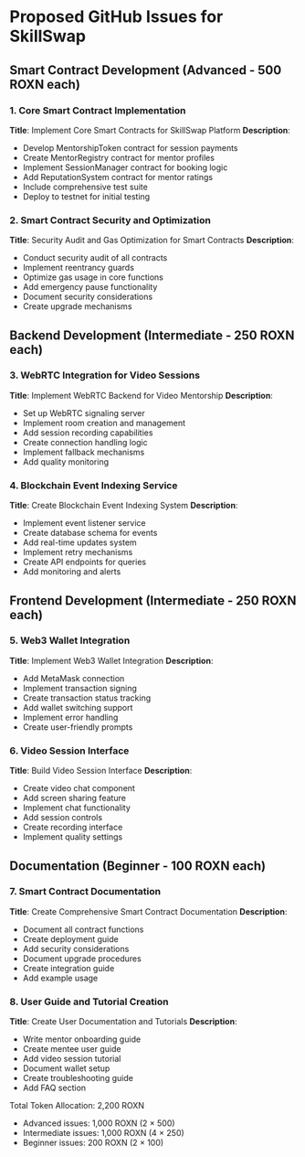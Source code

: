 # Proposed GitHub Issues for SkillSwap

## Smart Contract Development (Advanced - 500 ROXN each)

### 1. Core Smart Contract Implementation
**Title**: Implement Core Smart Contracts for SkillSwap Platform
**Description**:
- Develop MentorshipToken contract for session payments
- Create MentorRegistry contract for mentor profiles
- Implement SessionManager contract for booking logic
- Add ReputationSystem contract for mentor ratings
- Include comprehensive test suite
- Deploy to testnet for initial testing

### 2. Smart Contract Security and Optimization
**Title**: Security Audit and Gas Optimization for Smart Contracts
**Description**:
- Conduct security audit of all contracts
- Implement reentrancy guards
- Optimize gas usage in core functions
- Add emergency pause functionality
- Document security considerations
- Create upgrade mechanisms

## Backend Development (Intermediate - 250 ROXN each)

### 3. WebRTC Integration for Video Sessions
**Title**: Implement WebRTC Backend for Video Mentorship
**Description**:
- Set up WebRTC signaling server
- Implement room creation and management
- Add session recording capabilities
- Create connection handling logic
- Implement fallback mechanisms
- Add quality monitoring

### 4. Blockchain Event Indexing Service
**Title**: Create Blockchain Event Indexing System
**Description**:
- Implement event listener service
- Create database schema for events
- Add real-time updates system
- Implement retry mechanisms
- Create API endpoints for queries
- Add monitoring and alerts

## Frontend Development (Intermediate - 250 ROXN each)

### 5. Web3 Wallet Integration
**Title**: Implement Web3 Wallet Integration
**Description**:
- Add MetaMask connection
- Implement transaction signing
- Create transaction status tracking
- Add wallet switching support
- Implement error handling
- Create user-friendly prompts

### 6. Video Session Interface
**Title**: Build Video Session Interface
**Description**:
- Create video chat component
- Add screen sharing feature
- Implement chat functionality
- Add session controls
- Create recording interface
- Implement quality settings

## Documentation (Beginner - 100 ROXN each)

### 7. Smart Contract Documentation
**Title**: Create Comprehensive Smart Contract Documentation
**Description**:
- Document all contract functions
- Create deployment guide
- Add security considerations
- Document upgrade procedures
- Create integration guide
- Add example usage

### 8. User Guide and Tutorial Creation
**Title**: Create User Documentation and Tutorials
**Description**:
- Write mentor onboarding guide
- Create mentee user guide
- Add video session tutorial
- Document wallet setup
- Create troubleshooting guide
- Add FAQ section

Total Token Allocation: 2,200 ROXN
- Advanced issues: 1,000 ROXN (2 × 500)
- Intermediate issues: 1,000 ROXN (4 × 250)
- Beginner issues: 200 ROXN (2 × 100) 